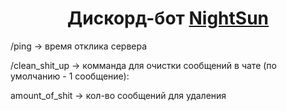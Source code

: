 <h1 align="center">Дискорд-бот <a href="https://discord.gg/qQfxTnm8rc" target="_blank">NightSun</a></h1>

/ping -> время отклика сервера

/clean_shit_up -> комманда для очистки сообщений в чате (по умолчанию - 1 сообщение):

  amount_of_shit -> кол-во сообщений для удаления


